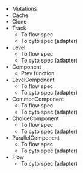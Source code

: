 - Mutations
- Cache
- Clone
- Track
  - To flow spec
  - To cyto spec (adapter)
- Level
  - To flow spec
  - To cyto spec (adapter)
- Component
  - Prev function
- LevelComponent
  - To flow spec
  - To cyto spec (adapter)
- CommonComponent
  - To flow spec
  - To cyto spec (adapter)
- ChoiceComponent
  - To flow spec
  - To cyto spec (adapter)
- ParallelComponent
  - To flow spec
  - To cyto spec (adapter)
- Flow
  - To cyto spec (adapter)
